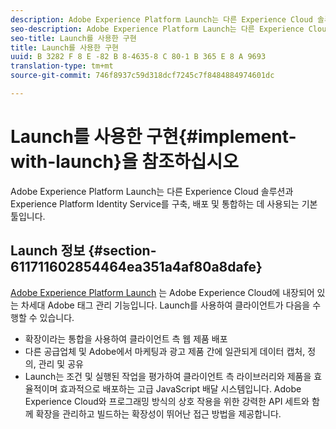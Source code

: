 ```yaml
---
description: Adobe Experience Platform Launch는 다른 Experience Cloud 솔루션과 Experience Platform Identity Service를 구축, 배포 및 통합하는 데 사용되는 기본 툴입니다.
seo-description: Adobe Experience Platform Launch는 다른 Experience Cloud 솔루션과 Experience Platform Identity Service를 구축, 배포 및 통합하는 데 사용되는 기본 툴입니다.
seo-title: Launch를 사용한 구현
title: Launch를 사용한 구현
uuid: B 3282 F 8 E -82 B 8-4635-8 C 80-1 B 365 E 8 A 9693
translation-type: tm+mt
source-git-commit: 746f8937c59d318dcf7245c7f8484884974601dc

---
```



# Launch를 사용한 구현{#implement-with-launch}을 참조하십시오

Adobe Experience Platform Launch는 다른 Experience Cloud 솔루션과 Experience Platform Identity Service를 구축, 배포 및 통합하는 데 사용되는 기본 툴입니다.

## Launch 정보 {#section-611711602854464ea351a4af80a8dafe}

[Adobe Experience Platform Launch](https://docs.adobelaunch.com/) 는 Adobe Experience Cloud에 내장되어 있는 차세대 Adobe 태그 관리 기능입니다. Launch를 사용하여 클라이언트가 다음을 수행할 수 있습니다.

* 확장이라는 통합을 사용하여 클라이언트 측 웹 제품 배포
* 다른 공급업체 및 Adobe에서 마케팅과 광고 제품 간에 일관되게 데이터 캡처, 정의, 관리 및 공유
* Launch는 조건 및 실행된 작업을 평가하여 클라이언트 측 라이브러리와 제품을 효율적이며 효과적으로 배포하는 고급 JavaScript 배달 시스템입니다. Adobe Experience Cloud와 프로그래밍 방식의 상호 작용을 위한 강력한 API 세트와 함께 확장을 관리하고 빌드하는 확장성이 뛰어난 접근 방법을 제공합니다.


